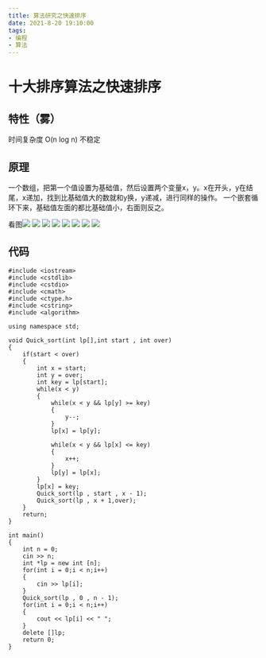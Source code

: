 ```yaml
---
title: 算法研究之快速排序
date: 2021-8-20 19:10:00
tags:
- 编程
- 算法
---
```

# 十大排序算法之快速排序

## 特性（雾）
时间复杂度 O(n log n)
不稳定 

## 原理 
一个数组，把第一个值设置为基础值，然后设置两个变量x，y。x在开头，y在结尾，x递加，找到比基础值大的数就和y换，y递减，进行同样的操作。
一个嵌套循环下来，基础值左面的都比基础值小，右面则反之。

看图![](https://cdn.jsdelivr.net/gh/JesseJeson/file@master/1629458370000.png)
![](https://cdn.jsdelivr.net/gh/JesseJeson/file@master/1629458386000.png)
![](https://cdn.jsdelivr.net/gh/JesseJeson/file@master/1629458400000.png)
![](https://cdn.jsdelivr.net/gh/JesseJeson/file@master/1629458413000.png)
![](https://cdn.jsdelivr.net/gh/JesseJeson/file@master/1629458428000.png)
![](https://cdn.jsdelivr.net/gh/JesseJeson/file@master/1629458448000.png)
![](https://cdn.jsdelivr.net/gh/JesseJeson/file@master/1629458466000.png)
![](https://cdn.jsdelivr.net/gh/JesseJeson/file@master/1629458479000.png)

## 代码
```
#include <iostream>
#include <cstdlib>
#include <cstdio>
#include <cmath>
#include <ctype.h>
#include <cstring>
#include <algorithm>

using namespace std;

void Quick_sort(int lp[],int start , int over)
{
	if(start < over)
	{
		int x = start;
		int y = over;
		int key = lp[start];
		while(x < y)
		{
			while(x < y && lp[y] >= key)
			{
				y--;
			}
			lp[x] = lp[y];
			
			while(x < y && lp[x] <= key)
			{
				x++;
			}
			lp[y] = lp[x];
		}
		lp[x] = key;
		Quick_sort(lp , start , x - 1);
		Quick_sort(lp , x + 1,over);
	}
	return;
}

int main()
{
	int n = 0;
	cin >> n;
	int *lp = new int [n];
	for(int i = 0;i < n;i++)
	{
		cin >> lp[i];
	}
	Quick_sort(lp , 0 , n - 1);
	for(int i = 0;i < n;i++)
	{
		cout << lp[i] << " ";
	}
	delete []lp;
	return 0;
}
```
